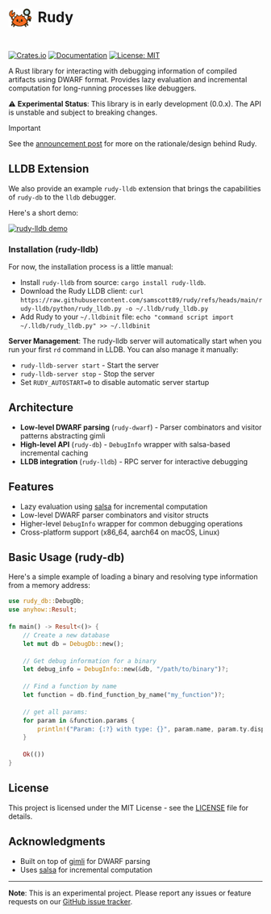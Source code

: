 # <img src=".github/assets/logo-256.png" alt="Rudy Logo" width="48" align="left" style="margin-right: 10px"> Rudy

<br clear="left"/>

[![Crates.io](https://img.shields.io/crates/v/rudy-db.svg)](https://crates.io/crates/rudy-db)
[![Documentation](https://docs.rs/rudy-db/badge.svg)](https://docs.rs/rudy-db)
[![License: MIT](https://img.shields.io/badge/License-MIT-yellow.svg)](https://opensource.org/licenses/MIT)

A Rust library for interacting with debugging information of compiled artifacts using DWARF format. Provides lazy evaluation and incremental computation for long-running processes like debuggers.

⚠️ **Experimental Status**: This library is in early development (0.0.x). The API is unstable and subject to breaking changes.


> [!IMPORTANT]
> See the [announcement post](https://www.samjs.io/blog/rudy) for more on the rationale/design behind Rudy.

## LLDB Extension

We also provide an example `rudy-lldb` extension that brings the capabilities of `rudy-db` to the `lldb` debugger.

Here's a short demo:

[![rudy-lldb demo](https://asciinema.org/a/CfSY9cLqPwkkB1qxPJrLA302D.svg)](https://asciinema.org/a/CfSY9cLqPwkkB1qxPJrLA302D)

### Installation (rudy-lldb)

For now, the installation process is a little manual:

- Install `rudy-lldb` from source: `cargo install rudy-lldb`.
- Download the Rudy LLDB client: `curl https://raw.githubusercontent.com/samscott89/rudy/refs/heads/main/rudy-lldb/python/rudy_lldb.py -o ~/.lldb/rudy_lldb.py`
- Add Rudy to your `~/.lldbinit` file: `echo "command script import ~/.lldb/rudy_lldb.py" >> ~/.lldbinit`

**Server Management**: The rudy-lldb server will automatically start when you run your first `rd` command in LLDB. You can also manage it manually:
- `rudy-lldb-server start` - Start the server
- `rudy-lldb-server stop` - Stop the server
- Set `RUDY_AUTOSTART=0` to disable automatic server startup


## Architecture

- **Low-level DWARF parsing** (`rudy-dwarf`) - Parser combinators and visitor patterns abstracting gimli
- **High-level API** (`rudy-db`) - `DebugInfo` wrapper with salsa-based incremental caching  
- **LLDB integration** (`rudy-lldb`) - RPC server for interactive debugging

## Features

- Lazy evaluation using [salsa](https://github.com/salsa-rs/salsa) for incremental computation
- Low-level DWARF parser combinators and visitor structs
- Higher-level `DebugInfo` wrapper for common debugging operations
- Cross-platform support (x86_64, aarch64 on macOS, Linux)


## Basic Usage (rudy-db)

Here's a simple example of loading a binary and resolving type information from a memory address:

```rust
use rudy_db::DebugDb;
use anyhow::Result;

fn main() -> Result<()> {
    // Create a new database
    let mut db = DebugDb::new();

    // Get debug information for a binary
    let debug_info = DebugInfo::new(&db, "/path/to/binary")?;
    
    // Find a function by name
    let function = db.find_function_by_name("my_function")?;

    // get all params:
    for param in &function.params {
        println!("Param: {:?} with type: {}", param.name, param.ty.display_name());
    }
    
    Ok(())
}
```

## License

This project is licensed under the MIT License - see the [LICENSE](LICENSE) file for details.

## Acknowledgments

- Built on top of [gimli](https://github.com/gimli-rs/gimli) for DWARF parsing
- Uses [salsa](https://github.com/salsa-rs/salsa) for incremental computation

---

**Note**: This is an experimental project. Please report any issues or feature requests on our [GitHub issue tracker](https://github.com/samscott89/rudy/issues).
